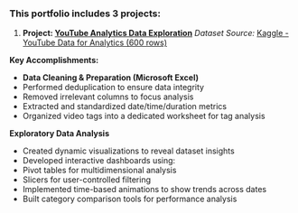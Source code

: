 ### This portfolio includes 3 projects: 

1. **Project: [YouTube Analytics Data Exploration](https://github.com/zhaosong217/Data_Analyst_Portfolio/tree/9bfa6bebf705ee299ee09fe0d68c4e4f7d2d0b4c/YouTube%20Date%20Analysis)**
   *Dataset Source:* [Kaggle - YouTube Data for Analytics (600 rows)](https://www.kaggle.com/datasets/abdulwadood11220/youtube-data-for-analytics-600-rows)

**Key Accomplishments:**
  - **Data Cleaning & Preparation (Microsoft Excel)**
  - Performed deduplication to ensure data integrity
  - Removed irrelevant columns to focus analysis
  - Extracted and standardized date/time/duration metrics
  - Organized video tags into a dedicated worksheet for tag analysis

**Exploratory Data Analysis**
  - Created dynamic visualizations to reveal dataset insights
  - Developed interactive dashboards using:
  - Pivot tables for multidimensional analysis
  - Slicers for user-controlled filtering
  - Implemented time-based animations to show trends across dates
  - Built category comparison tools for performance analysis
